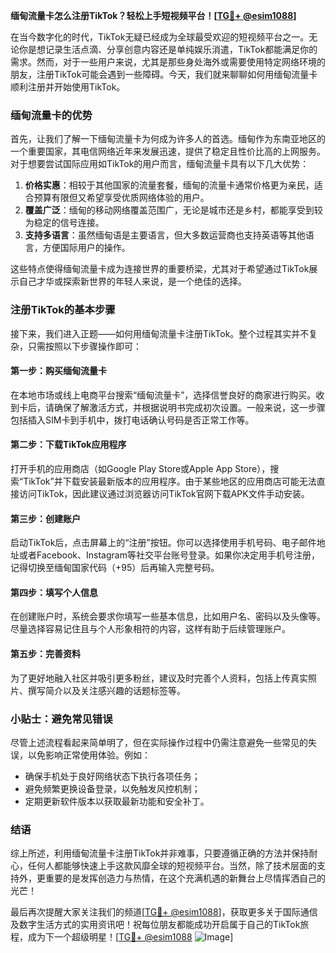 **缅甸流量卡怎么注册TikTok？轻松上手短视频平台！[[TG💪+ @esim1088](https://t.me/s/esim1088)]**

在当今数字化的时代，TikTok无疑已经成为全球最受欢迎的短视频平台之一。无论你是想记录生活点滴、分享创意内容还是单纯娱乐消遣，TikTok都能满足你的需求。然而，对于一些用户来说，尤其是那些身处海外或需要使用特定网络环境的朋友，注册TikTok可能会遇到一些障碍。今天，我们就来聊聊如何用缅甸流量卡顺利注册并开始使用TikTok。

### 缅甸流量卡的优势

首先，让我们了解一下缅甸流量卡为何成为许多人的首选。缅甸作为东南亚地区的一个重要国家，其电信网络近年来发展迅速，提供了稳定且性价比高的上网服务。对于想要尝试国际应用如TikTok的用户而言，缅甸流量卡具有以下几大优势：

1. **价格实惠**：相较于其他国家的流量套餐，缅甸的流量卡通常价格更为亲民，适合预算有限但又希望享受优质网络体验的用户。
2. **覆盖广泛**：缅甸的移动网络覆盖范围广，无论是城市还是乡村，都能享受到较为稳定的信号连接。
3. **支持多语言**：虽然缅甸语是主要语言，但大多数运营商也支持英语等其他语言，方便国际用户的操作。

这些特点使得缅甸流量卡成为连接世界的重要桥梁，尤其对于希望通过TikTok展示自己才华或探索新世界的年轻人来说，是一个绝佳的选择。

### 注册TikTok的基本步骤

接下来，我们进入正题——如何用缅甸流量卡注册TikTok。整个过程其实并不复杂，只需按照以下步骤操作即可：

#### 第一步：购买缅甸流量卡
在本地市场或线上电商平台搜索“缅甸流量卡”，选择信誉良好的商家进行购买。收到卡后，请确保了解激活方式，并根据说明书完成初次设置。一般来说，这一步骤包括插入SIM卡到手机中，拨打电话确认号码是否正常工作等。

#### 第二步：下载TikTok应用程序
打开手机的应用商店（如Google Play Store或Apple App Store），搜索“TikTok”并下载安装最新版本的应用程序。由于某些地区的应用商店可能无法直接访问TikTok，因此建议通过浏览器访问TikTok官网下载APK文件手动安装。

#### 第三步：创建账户
启动TikTok后，点击屏幕上的“注册”按钮。你可以选择使用手机号码、电子邮件地址或者Facebook、Instagram等社交平台账号登录。如果你决定用手机号注册，记得切换至缅甸国家代码（+95）后再输入完整号码。

#### 第四步：填写个人信息
在创建账户时，系统会要求你填写一些基本信息，比如用户名、密码以及头像等。尽量选择容易记住且与个人形象相符的内容，这样有助于后续管理账户。

#### 第五步：完善资料
为了更好地融入社区并吸引更多粉丝，建议及时完善个人资料，包括上传真实照片、撰写简介以及关注感兴趣的话题标签等。

### 小贴士：避免常见错误

尽管上述流程看起来简单明了，但在实际操作过程中仍需注意避免一些常见的失误，以免影响正常使用体验。例如：
- 确保手机处于良好网络状态下执行各项任务；
- 避免频繁更换设备登录，以免触发风控机制；
- 定期更新软件版本以获取最新功能和安全补丁。

### 结语

综上所述，利用缅甸流量卡注册TikTok并非难事，只要遵循正确的方法并保持耐心，任何人都能够快速上手这款风靡全球的短视频平台。当然，除了技术层面的支持外，更重要的是发挥创造力与热情，在这个充满机遇的新舞台上尽情挥洒自己的光芒！

最后再次提醒大家关注我们的频道[[TG💪+ @esim1088](https://t.me/s/esim1088)]，获取更多关于国际通信及数字生活方式的实用资讯吧！祝每位朋友都能成功开启属于自己的TikTok旅程，成为下一个超级明星！[[TG💪+ @esim1088](https://t.me/s/esim1088) ![Image](https://i.postimg.cc/4NQfJmqS/Snipaste-2025-05-13-00-14-12.png)]